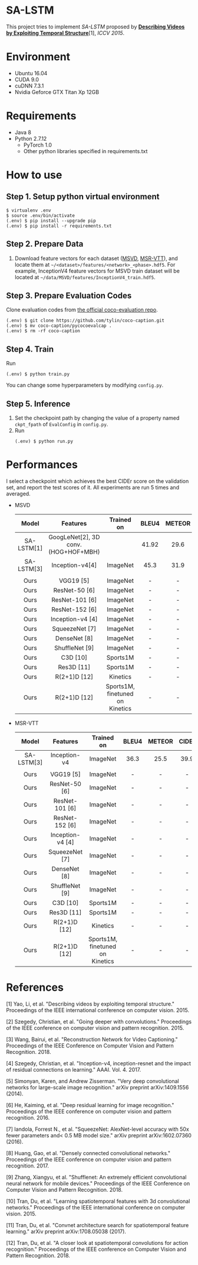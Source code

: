 # SA-LSTM

This project tries to implement *SA-LSTM* proposed by **[Describing Videos by Exploiting Temporal Structure](https://www.cv-foundation.org/openaccess/content_iccv_2015/papers/Yao_Describing_Videos_by_ICCV_2015_paper.pdf)**[1], *ICCV 2015*.



# Environment

* Ubuntu 16.04
* CUDA 9.0
* cuDNN 7.3.1
* Nvidia Geforce GTX Titan Xp 12GB


# Requirements

* Java 8
* Python 2.7.12
  * PyTorch 1.0
  * Other python libraries specified in requirements.txt



# How to use

## Step 1. Setup python virtual environment

```
$ virtualenv .env
$ source .env/bin/activate
(.env) $ pip install --upgrade pip
(.env) $ pip install -r requirements.txt
```


## Step 2. Prepare Data

1. Download feature vectors for each dataset ([MSVD](https://github.com/hobincar/MSVD), [MSR-VTT](https://github.com/hobincar/MSR-VTT)), and locate them at `~/<dataset>/features/<network>_<phase>.hdf5`. For example, InceptionV4 feature vectors for MSVD train dataset will be located at `~/data/MSVD/features/InceptionV4_train.hdf5`.


## Step 3. Prepare Evaluation Codes

Clone evaluation codes from [the official coco-evaluation repo](https://github.com/tylin/coco-caption).

   ```
   (.env) $ git clone https://github.com/tylin/coco-caption.git
   (.env) $ mv coco-caption/pycocoevalcap .
   (.env) $ rm -rf coco-caption
   ```


## Step 4. Train

Run
   ```
   (.env) $ python train.py
   ```

You can change some hyperparameters by modifying `config.py`.


## Step 5. Inference

1. Set the checkpoint path by changing the value of a property named `ckpt_fpath` of `EvalConfig` in `config.py`.
2. Run
   ```
   (.env) $ python run.py
   ```


# Performances

I select a checkpoint which achieves the best CIDEr score on the validation set, and report the test scores of it. All experiments are run 5 times and averaged.

* MSVD

  | Model | Features | Trained on | BLEU4 | METEOR | CIDEr | ROUGE_L |
  | :---: | :---: | :---: | :---: | :---: | :---: | :---: |
  | SA-LSTM[1] | GoogLeNet[2], 3D conv. (HOG+HOF+MBH) | | 41.92 | 29.6 | 51.67 | - |
  | SA-LSTM[3] | Inception-v4[4] | ImageNet | 45.3 | 31.9 | **76.2** | 64.2 |
  |  |  |  |  |  |
  | Ours | VGG19 [5] | ImageNet | - | - | - | - |
  | Ours | ResNet-50 [6] | ImageNet | - | - | - | - |
  | Ours | ResNet-101 [6] | ImageNet | - | - | - | - |
  | Ours | ResNet-152 [6] | ImageNet | - | - | - | - |
  | Ours | Inception-v4 [4] | ImageNet | - | - | - | - |
  | Ours | SqueezeNet [7] | ImageNet | - | - | - | - |
  | Ours | DenseNet [8] | ImageNet | - | - | - | - |
  | Ours | ShuffleNet [9] | ImageNet | - | - | - | - |
  | Ours | C3D [10] | Sports1M | - | - | - | - |
  | Ours | Res3D [11] | Sports1M | - | - | - | - |
  | Ours | R(2+1)D [12] | Kinetics | - | - | - | - |
  | Ours | R(2+1)D [12] | Sports1M, finetuned on Kinetics | - | - | - | - |


* MSR-VTT

  | Model | Features | Trained on | BLEU4 | METEOR | CIDEr | ROUGE_L |
  | :---: | :---: | :---: | :---: | :---: | :---: | :---: |
  | SA-LSTM[3] | Inception-v4 | ImageNet | 36.3 | 25.5 | 39.9 | **58.3** |
  |  |  |  |  |  |
  | Ours | VGG19 [5] | ImageNet | - | - | - | - |
  | Ours | ResNet-50 [6] | ImageNet | - | - | - | - |
  | Ours | ResNet-101 [6] | ImageNet | - | - | - | - |
  | Ours | ResNet-152 [6] | ImageNet | - | - | - | - |
  | Ours | Inception-v4 [4] | ImageNet | - | - | - | - |
  | Ours | SqueezeNet [7] | ImageNet | - | - | - | - |
  | Ours | DenseNet [8] | ImageNet | - | - | - | - |
  | Ours | ShuffleNet [9] | ImageNet | - | - | - | - |
  | Ours | C3D [10] | Sports1M | - | - | - | - |
  | Ours | Res3D [11] | Sports1M | - | - | - | - |
  | Ours | R(2+1)D [12] | Kinetics | - | - | - | - |
  | Ours | R(2+1)D [12] | Sports1M, finetuned on Kinetics | - | - | - | - |


# References

[1] Yao, Li, et al. "Describing videos by exploiting temporal structure." Proceedings of the IEEE international conference on computer vision. 2015.

[2] Szegedy, Christian, et al. "Going deeper with convolutions." Proceedings of the IEEE conference on computer vision and pattern recognition. 2015.

[3] Wang, Bairui, et al. "Reconstruction Network for Video Captioning." Proceedings of the IEEE Conference on Computer Vision and Pattern Recognition. 2018.

[4] Szegedy, Christian, et al. "Inception-v4, inception-resnet and the impact of residual connections on learning." AAAI. Vol. 4. 2017.

[5] Simonyan, Karen, and Andrew Zisserman. "Very deep convolutional networks for large-scale image recognition." arXiv preprint arXiv:1409.1556 (2014).

[6] He, Kaiming, et al. "Deep residual learning for image recognition." Proceedings of the IEEE conference on computer vision and pattern recognition. 2016.

[7] Iandola, Forrest N., et al. "SqueezeNet: AlexNet-level accuracy with 50x fewer parameters and< 0.5 MB model size." arXiv preprint arXiv:1602.07360 (2016).

[8] Huang, Gao, et al. "Densely connected convolutional networks." Proceedings of the IEEE conference on computer vision and pattern recognition. 2017.

[9] Zhang, Xiangyu, et al. "Shufflenet: An extremely efficient convolutional neural network for mobile devices." Proceedings of the IEEE Conference on Computer Vision and Pattern Recognition. 2018.

[10] Tran, Du, et al. "Learning spatiotemporal features with 3d convolutional networks." Proceedings of the IEEE international conference on computer vision. 2015.

[11] Tran, Du, et al. "Convnet architecture search for spatiotemporal feature learning." arXiv preprint arXiv:1708.05038 (2017).

[12] Tran, Du, et al. "A closer look at spatiotemporal convolutions for action recognition." Proceedings of the IEEE conference on Computer Vision and Pattern Recognition. 2018.
